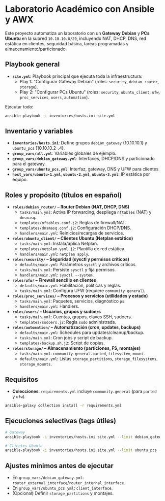 # Laboratorio Académico con Ansible y AWX

Este proyecto automatiza un laboratorio con un **Gateway Debian** y **PCs Ubuntu** en la subred `10.10.10.0/29`, incluyendo NAT, DHCP, DNS, red estática en clientes, seguridad básica, tareas programadas y almacenamiento/particionado.

## Playbook general
- **`site.yml`**: Playbook principal que ejecuta toda la infraestructura:
  - Play 1: "Configurar Gateway Debian" (roles: `security`, `debian_router`, `storage`).
  - Play 2: "Configurar PCs Ubuntu" (roles: `security`, `ubuntu_client`, `ufw`, `proc_services`, `users`, `automation`).

Ejecutar todo:
```bash
ansible-playbook -i inventories/hosts.ini site.yml
```

## Inventario y variables
- **`inventories/hosts.ini`**: Define grupos `debian_gateway` (10.10.10.1) y `ubuntu_pcs` (10.10.10.2–.4).
- **`group_vars/all.yml`**: Variables globales de ejemplo.
- **`group_vars/debian_gateway.yml`**: Interfaces, DHCP/DNS y particionado para el gateway.
- **`group_vars/ubuntu_pcs.yml`**: Interfaz, gateway, DNS y UFW para clientes.
- **`host_vars/ubuntu-1.yml`**, **`ubuntu-2.yml`**, **`ubuntu-3.yml`**: IP estática por equipo.

## Roles y propósito (títulos en español)
- **`roles/debian_router/` – Router Debian (NAT, DHCP, DNS)**
  - `tasks/main.yml`: Activa IP forwarding, despliega `nftables` (NAT) y `dnsmasq`.
  - `templates/nftables.conf.j2`: Reglas de firewall/NAT.
  - `templates/dnsmasq.conf.j2`: Configuración DHCP/DNS.
  - `handlers/main.yml`: Reinicios/recargas de servicios.
- **`roles/ubuntu_client/` – Clientes Ubuntu (Netplan estático)**
  - `tasks/main.yml`: Instala/aplica Netplan.
  - `templates/netplan.yaml.j2`: Plantilla de red estática.
  - `handlers/main.yml`: `netplan apply`.
- **`roles/security/` – Seguridad (sysctl y permisos críticos)**
  - `defaults/main.yml`: Parámetros `sysctl` y archivos críticos.
  - `tasks/main.yml`: Persiste `sysctl` y fija permisos.
  - `handlers/main.yml`: `sysctl --system`.
- **`roles/ufw/` – Firewall sencillo en clientes**
  - `defaults/main.yml`: Habilitación, políticas y reglas.
  - `tasks/main.yml`: Configura UFW (requiere `community.general`).
- **`roles/proc_services/` – Procesos y servicios (utilidades y estado)**
  - `tasks/main.yml`: Paquetes, servicios, diagnóstico `ps`.
  - `handlers/main.yml`: Handlers.
- **`roles/users/` – Usuarios, grupos y sudoers**
  - `tasks/main.yml`: Cuentas, grupos, claves SSH, sudoers.
  - `templates/sudoers.j2`: Regla `sudo` administrada.
- **`roles/automation/` – Automatización (cron, updates, backups)**
  - `defaults/main.yml`: Schedules para updates/cleanup/backup.
  - `tasks/main.yml`: Cron jobs y script de backup.
  - `templates/backup.sh.j2`: Script de copias.
- **`roles/storage/` – Almacenamiento (particiones, FS, montajes)**
  - `tasks/main.yml`: `community.general.parted`, `filesystem`, `mount`.
  - `defaults/main.yml`: Listas `storage_partitions`, `storage_filesystems`, `storage_mounts`.

## Requisitos
- **Colecciones**: `requirements.yml` incluye `community.general` (para `parted` y `ufw`).
```bash
ansible-galaxy collection install -r requirements.yml
```

## Ejecuciones selectivas (tags útiles)
```bash
# Gateway
ansible-playbook -i inventories/hosts.ini site.yml --limit debian_gateway --tags "router,nat,dhcp,dns,security,storage"

# Clientes Ubuntu
ansible-playbook -i inventories/hosts.ini site.yml --limit ubuntu_pcs --tags "client,net,ufw,users,proc,automation,security"
```

## Ajustes mínimos antes de ejecutar
- En `group_vars/debian_gateway.yml`: `router_external_interface`/`router_internal_interface`.
- En `group_vars/ubuntu_pcs.yml`: `client_interface`.
- (Opcional) Definir `storage_partitions` y montajes.
